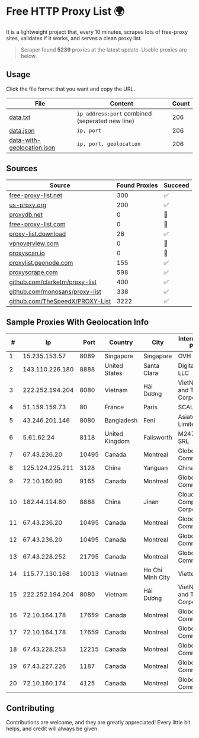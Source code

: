 
# Free HTTP Proxy List 🌍

It is a lightweight project that, every 10 minutes, scrapes lots of free-proxy sites, validates if it works, and serves a clean proxy list.


> Scraper found **5239** proxies at the latest update. Usable proxies are below.

## Usage

Click the file format that you want and copy the URL.


|File|Content|Count|
|----|-------|-----|
|[data.txt](https://raw.githubusercontent.com/themiralay/Proxy-List-World/master/data.txt)|`ip_address:port` combined (seperated new line)|206|
|[data.json](https://raw.githubusercontent.com/themiralay/Proxy-List-World/master/data.json)|`ip, port`|206|
|[data-with-geolocation.json](https://raw.githubusercontent.com/themiralay/Proxy-List-World/master/data-with-geolocation.json)|`ip, port, geolocation`|206|

## Sources

|Source|Found Proxies|Succeed|
|------|-------------|-------|
|[free-proxy-list.net](https://free-proxy-list.net)|300|✅|
|[us-proxy.org](https://www.us-proxy.org)|200|✅|
|[proxydb.net](http://proxydb.net)|0|🚫|
|[free-proxy-list.com](https://free-proxy-list.com/?page=&port=&type%5B%5D=http&type%5B%5D=https&up_time=0&search=Search)|0|🚫|
|[proxy-list.download](https://www.proxy-list.download/HTTP)|26|✅|
|[vpnoverview.com](https://vpnoverview.com/privacy/anonymous-browsing/free-proxy-servers)|0|🚫|
|[proxyscan.io](https://www.proxyscan.io)|0|🚫|
|[proxylist.geonode.com](https://proxylist.geonode.com/api/proxy-list?limit=300&page=1&sort_by=lastChecked&sort_type=desc&protocols=http,https)|155|✅|
|[proxyscrape.com](https://api.proxyscrape.com/v2/?request=displayproxies&protocol=http&timeout=10000&country=all&ssl=all&anonymity=all)|598|✅|
|[github.com/clarketm/proxy-list](https://raw.githubusercontent.com/clarketm/proxy-list/master/proxy-list-raw.txt)|400|✅|
|[github.com/monosans/proxy-list](https://raw.githubusercontent.com/monosans/proxy-list/main/proxies/http.txt)|338|✅|
|[github.com/TheSpeedX/PROXY-List](https://raw.githubusercontent.com/TheSpeedX/PROXY-List/master/http.txt)|3222|✅|


## Sample Proxies With Geolocation Info

|#|Ip|Port|Country|City|Internet Service Provider|
|-|--|----|-------|----|-------------------------|
|1|15.235.153.57|8089|Singapore|Singapore|OVH Hosting|
|2|143.110.226.180|8888|United States|Santa Clara|DigitalOcean, LLC|
|3|222.252.194.204|8080|Vietnam|Hải Dương|VietNam Post and Telecom Corporation|
|4|51.159.159.73|80|France|Paris|SCALEWAY|
|5|43.246.201.146|8080|Bangladesh|Feni|Asiatel Network Limited|
|6|5.61.62.24|8118|United Kingdom|Failsworth|M247 Europe SRL|
|7|67.43.236.20|10495|Canada|Montreal|GloboTech Communications|
|8|125.124.225.211|3128|China|Yanguan|Chinanet|
|9|72.10.160.90|9165|Canada|Montreal|GloboTech Communications|
|10|182.44.114.80|8888|China|Jinan|Cloud Computing Corporation|
|11|67.43.236.20|10495|Canada|Montreal|GloboTech Communications|
|12|67.43.236.20|10495|Canada|Montreal|GloboTech Communications|
|13|67.43.228.252|21795|Canada|Montreal|GloboTech Communications|
|14|115.77.130.168|10013|Vietnam|Ho Chi Minh City|Viettel Group|
|15|222.252.194.204|8080|Vietnam|Hải Dương|VietNam Post and Telecom Corporation|
|16|72.10.164.178|17659|Canada|Montreal|GloboTech Communications|
|17|72.10.164.178|17659|Canada|Montreal|GloboTech Communications|
|18|67.43.228.253|12215|Canada|Montreal|GloboTech Communications|
|19|67.43.227.226|1187|Canada|Montreal|GloboTech Communications|
|20|72.10.160.174|4125|Canada|Montreal|GloboTech Communications|



## Contributing

Contributions are welcome, and they are greatly appreciated! Every
little bit helps, and credit will always be given.

